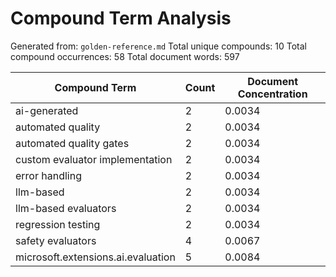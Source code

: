 # Compound Term Analysis

Generated from: `golden-reference.md`
Total unique compounds: 10
Total compound occurrences: 58
Total document words: 597

| Compound Term | Count | Document Concentration |
|---------------|-------|------------------------|
| ai-generated | 2 | 0.0034 |
| automated quality | 2 | 0.0034 |
| automated quality gates | 2 | 0.0034 |
| custom evaluator implementation | 2 | 0.0034 |
| error handling | 2 | 0.0034 |
| llm-based | 2 | 0.0034 |
| llm-based evaluators | 2 | 0.0034 |
| regression testing | 2 | 0.0034 |
| safety evaluators | 4 | 0.0067 |
| microsoft.extensions.ai.evaluation | 5 | 0.0084 |
